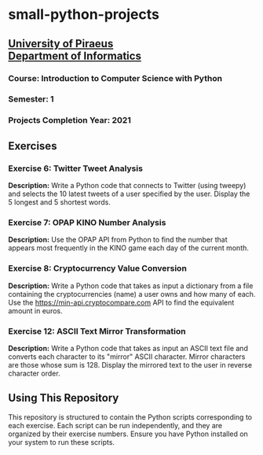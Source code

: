 # small-python-projects
## [University of Piraeus](https://www.unipi.gr/en/home/)<br>[Department of Informatics](https://cs.unipi.gr/en/)
### Course: Introduction to Computer Science with Python
### Semester: 1
### Projects Completion Year: 2021

## Exercises

### Exercise 6: Twitter Tweet Analysis
**Description:**
Write a Python code that connects to Twitter (using tweepy) and selects the 10 latest tweets of a user specified by the user. Display the 5 longest and 5 shortest words.

### Exercise 7: OPAP KINO Number Analysis
**Description:**
Use the OPAP API from Python to find the number that appears most frequently in the KINO game each day of the current month.

### Exercise 8: Cryptocurrency Value Conversion
**Description:**
Write a Python code that takes as input a dictionary from a file containing the cryptocurrencies (name) a user owns and how many of each. Use the https://min-api.cryptocompare.com API to find the equivalent amount in euros.

### Exercise 12: ASCII Text Mirror Transformation
**Description:**
Write a Python code that takes as input an ASCII text file and converts each character to its "mirror" ASCII character. Mirror characters are those whose sum is 128. Display the mirrored text to the user in reverse character order.

## Using This Repository
This repository is structured to contain the Python scripts corresponding to each exercise. Each script can be run independently, and they are organized by their exercise numbers. Ensure you have Python installed on your system to run these scripts.
